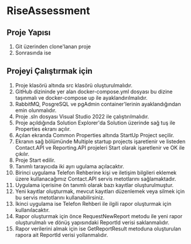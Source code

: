 # RiseAssessment
## Proje Yapısı
1. Git üzerinden clone'lanan proje
2. Sonrasında ise

## Projeyi Çalıştırmak için
1. Proje klasörü altında src klasörü oluşturulmalıdır. 
2. GitHub dizininde yer alan docker-compose.yml dosyası bu dizine taşınmalı ve docker-compose up ile ayaklandırılmalıdır. 
3. RabbitMQ, PosgreSQL ve pgAdmin container'lerinin ayaklandığından emin olunmalıdır.  
4. Proje .sln dosyası Visual Studio 2022 ile çalıştırılmalıdır. 
5. Proje açıldığında Solution Explorer'da Solution üzerinde sağ tuş ile Properties ekranı açılır. 
6. Açılan ekranda Common Properties altında StartUp Project seçilir. 
7. Ekranın sağ bölümünde Multiple startup projects işaretlenir ve listeden Contact.API ve Reporting.API projeleri Start olarak işaretlenir ve OK ile çıkılır. 
8. Proje Start edilir. 
9. Tanımlı tarayıcıda iki ayrı ugulama açılacaktır. 
10. Birinci uygulama Telefon Rehberine kişi ve iletişim bilgileri eklemek üzere kullanacağımız Contact.API servis metotlarını sağlamaktadır. 
11. Uygulama içerisine ön tanımlı olarak bazı kayıtlar oluşturulmuştur. 
12. Yeni kayıtlar oluşturmak, mevcut kayıtları düzenlemek veya silmek için bu servis metotlarını kullanabilirsiniz. 
13. İkinci uygulama ise Telefon Rehberi ile ilgili rapor oluşturmak için kullanılacaktır. 
14. Rapor oluşturmak için önce RequestNewReport metodu ile yeni rapor oluşturulmalı ve dönüş yapısındaki ReportId verisi saklanmalıdır. 
15. Rapor verilerini almak için ise GetReportResult metoduna oluşturulan rapora ait ReportId verisi yollanmalıdır. 
